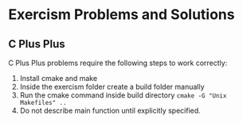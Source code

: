 # Exercism Problems and Solutions

## C Plus Plus
C Plus Plus problems require the following steps to work correctly:

1. Install cmake and make
2. Inside the exercism folder create a build folder manually
3. Run the cmake command inside build directory ```cmake -G "Unix Makefiles" ..```
4. Do not describe main function until explicitly specified.
